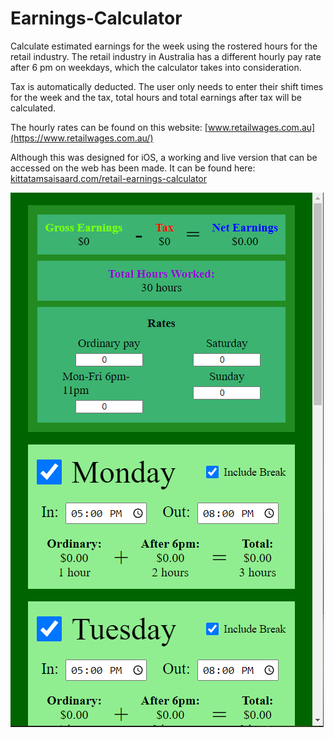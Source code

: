 # Earnings-Calculator
Calculate estimated earnings for the week using the rostered hours for the retail industry. 
The retail industry in Australia has a different hourly pay rate after 6 pm on weekdays, which the calculator takes into consideration.

Tax is automatically deducted.
The user only needs to enter their shift times for the week and the tax, total hours and total earnings after tax will be calculated.

The hourly rates can be found on this website: [www.retailwages.com.au](https://www.retailwages.com.au/)

Although this was designed for iOS, a working and live version that can be accessed on the web has been made.
It can be found here: [kittatamsaisaard.com/retail-earnings-calculator](https://kittatamsaisaard.com/retail-earnings-calculator)

![Demo Image of the Earnings Calculator Website](https://github.com/KittatamSaisaard/Earnings-Calculator/blob/master/Earnings%20Calculator%20Demo.PNG?raw=true)
